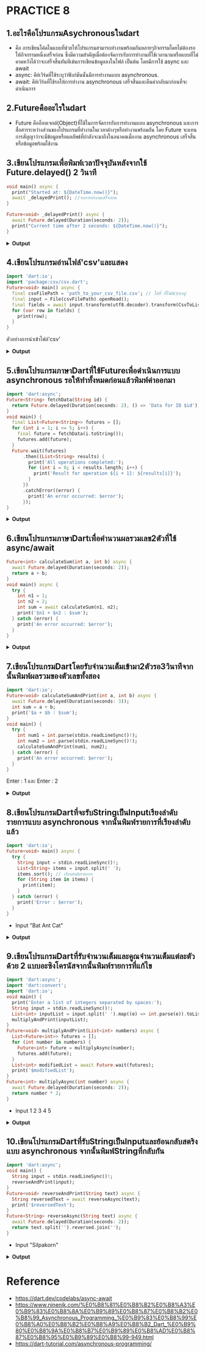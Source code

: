 # PRACTICE 8
## 1.อะไรคือโปรแกรมAsychronousในdart
- คือ การเขียนโค้ดในแบบที่ช่วยให้โปรแกรมสามารถทำงานพร้อมกันหลายๆกิจกรรมโดยไม่ต้องรอให้กิจกรรมหนึ่งเสร็จก่อน
ซึ่งมีความสำคัญเมื่อต้องจัดการกับการทำงานที่ใช้เวลานานหรือแบบที่ไม่คาดหวังได้ว่าจะเสร็จสิ้นทันทีเช่นการเขียนข้อมูลลงในไฟล์ เป็นต้น โดยมีการใช้ async และ await
- async: คีย์เวิร์ดที่ใช้ระบุว่าฟังก์ชันนั้นมีการทำงานแบบ asynchronous.
- await: คีย์เวิร์ดที่ใช้รอให้การทำงาน asynchronous เสร็จสิ้นและคืนค่ากลับมาก่อนที่จะดำเนินการ

## 2.Futureคืออะไรในdart
- Future คืออ็อบเจกต์(Object)ที่ใช้ในการจัดการกับการทำงานแบบ asynchronous และการสื่อสารระหว่างส่วนของโปรแกรมที่ทำงานในเวลาต่างๆหรือทำงานพร้อมกัน
  โดย Future จะแทนการสัญญาว่าจะมีข้อมูลหรือผลลัพธ์ที่กำลังจะมาถึงในอนาคตเมื่องาน asynchronous เสร็จสิ้นหรือข้อมูลพร้อมใช้งาน

## 3.เขียนโปรแกรมเพื่อพิมพ์เวลาปัจจุบันหลังจากใช้ Future.delayed() 2 วินาที
~~~ dart
void main() async {
  print("Started at: ${DateTime.now()}");
  await _delayedPrint(); //รอการทำงานเสร็จก่อน
}

Future<void> _delayedPrint() async {
  await Future.delayed(Duration(seconds: 2));
  print("Current time after 2 seconds: ${DateTime.now()}");
}
~~~
<details>
  <summary><strong>Output</strong></summary>
  <pre><code>Started at: 2023-08-31 17:30:25.123456
Current time after 2 seconds: 2023-08-31 17:30:27.123456
</code></pre>
</details>

## 4.เขียนโปรแกรมอ่านไฟล์'csv'และแสดง
~~~ dart
import 'dart:io';
import 'package:csv/csv.dart';
Future<void> main() async {
  final csvFilePath = 'path_to_your_csv_file.csv'; // ใส่ที่ ที่ไฟล์csvอยู่
  final input = File(csvFilePath).openRead();
  final fields = await input.transform(utf8.decoder).transform(CsvToListConverter()).toList();
  for (var row in fields) {
    print(row);
  }
}
~~~
ตัวอย่างการนำเข้าไฟล์'csv'
<details>
  <summary><strong>Output</strong></summary>
  <pre><code>Name,Age,City
John,30,New York
Jane,25,Los Angeles
Michael,40,Chicago
</code></pre>
</details>

## 5.เขียนโปรแกรมภาษาDartที่ใช้Futureเพื่อดำเนินการแบบ asynchronous รอให้ทำทั้งหมดก่อนแล้วพิมพ์ค่าออกมา

~~~ dart
import 'dart:async';
Future<String> fetchData(String id) {
  return Future.delayed(Duration(seconds: 2), () => 'Data for ID $id');
}
void main() {
  final List<Future<String>> futures = [];
  for (int i = 1; i <= 5; i++) {
    final future = fetchData(i.toString());
    futures.add(future);
  }
  Future.wait(futures)
      .then((List<String> results) {
        print('All operations completed:');
        for (int i = 0; i < results.length; i++) {
          print('Result for operation ${i + 1}: ${results[i]}');
        }
      })
      .catchError((error) {
        print('An error occurred: $error');
      });
}
~~~
<details>
  <summary><strong>Output</strong></summary>
  <pre><code>All operations completed:
Result for operation 1: Data for ID 1
Result for operation 2: Data for ID 2
Result for operation 3: Data for ID 3
Result for operation 4: Data for ID 4
Result for operation 5: Data for ID 5

</code></pre>
</details>

## 6.เขียนโปรแกรมภาษาDartเพื่อคำนวนผลรวมเลข2ตัวที่ใช้ async/await

~~~ dart
Future<int> calculateSum(int a, int b) async {
  await Future.delayed(Duration(seconds: 2));
  return a + b;
}
void main() async {
  try {
    int n1 = 1;
    int n2 = 2;
    int sum = await calculateSum(n1, n2);
    print('$n1 + $n2 : $sum');
  } catch (error) {
    print('An error occurred: $error');
  }
}
~~~
<details>
  <summary><strong>Output</strong></summary>
  <pre><code>1 + 2 : 3
</code></pre>
</details>

## 7.เขียนโปรแกรมDartโดยรับจำนวนเต็มเข้ามา2ตัวรอ3วินาทีจากนั้นพิมพ์ผลรวมของตัวเลขทั้งสอง

~~~ dart
import 'dart:io';
Future<void> calculateSumAndPrint(int a, int b) async {
  await Future.delayed(Duration(seconds: 3));
  int sum = a + b;
  print('$a + $b : $sum');
}
void main() {
  try {
    int num1 = int.parse(stdin.readLineSync()!);
    int num2 = int.parse(stdin.readLineSync()!);
    calculateSumAndPrint(num1, num2);
  } catch (error) {
    print('An error occurred: $error');
  }
}
~~~
Enter : 1 และ Enter : 2
<details>
  <summary><strong>Output</strong></summary>
  <pre><code>1 + 2 : 3
</code></pre>
</details>

## 8.เขียนโปรแกรมDartที่จะรับStringเป็นInputเรียงลำดับรายการแบบ asynchronous จากนั้นพิมพ์รายการที่เรียงลำดับแล้ว

~~~ dart
import 'dart:io';
Future<void> main() async {
  try {
    String input = stdin.readLineSync()!;
    List<String> items = input.split(' ');
    items.sort(); // เรียงลำดับรายการ
    for (String item in items) {
      print(item);
    }
  } catch (error) {
    print('Error : $error');
  }
}
~~~
- Input "Bat Ant Cat"
<details>
  <summary><strong>Output</strong></summary>
  <pre><code>
    Ant
    Bat
    Cat
</code></pre>
</details>

## 9.เขียนโปรแกรมDartที่รับจำนวนเต็มและคูณจำนวนเต็มแต่ละตัวด้วย 2 แบบอะซิงโครนัสจากนั้นพิมพ์รายการที่แก้ไข

~~~ dart
import 'dart:async';
import 'dart:convert';
import 'dart:io';
void main() {
  print('Enter a list of integers separated by spaces:');
  String input = stdin.readLineSync()!;
  List<int> inputList = input.split(' ').map((e) => int.parse(e)).toList();
  multiplyAndPrint(inputList);
}
Future<void> multiplyAndPrint(List<int> numbers) async {
  List<Future<int>> futures = [];
  for (int number in numbers) {
    Future<int> future = multiplyAsync(number);
    futures.add(future);
  }
  List<int> modifiedList = await Future.wait(futures);
  print('$modifiedList');
}
Future<int> multiplyAsync(int number) async {
  await Future.delayed(Duration(seconds: 2));
  return number * 2;
}
~~~
- Input 1 2 3 4 5
<details>
  <summary><strong>Output</strong></summary>
  <pre><code>[2,4,6,8,10]
</code></pre>
</details>

## 10.เขียนโปรแกรมDartที่รับStringเป็นInputและย้อนกลับสตริงแบบ asynchronous จากนั้นพิมพ์Stringที่กลับกัน

~~~ dart
import 'dart:async';
void main() {
  String input = stdin.readLineSync()!;  
  reverseAndPrint(input);
}
Future<void> reverseAndPrint(String text) async {
  String reversedText = await reverseAsync(text);
  print('$reversedText');
}
Future<String> reverseAsync(String text) async {
  await Future.delayed(Duration(seconds: 2));
  return text.split('').reversed.join('');
}
~~~

- Input "Silpakorn"
<details>
  <summary><strong>Output</strong></summary>
  <pre><code>"nrokapliS"
</code></pre>
</details>

# Reference
- https://dart.dev/codelabs/async-await
- https://www.ninenik.com/%E0%B8%81%E0%B8%B2%E0%B8%A3%E0%B9%83%E0%B8%8A%E0%B9%89%E0%B8%87%E0%B8%B2%E0%B8%99_Asynchronous_Programming_%E0%B9%83%E0%B8%99%E0%B8%A0%E0%B8%B2%E0%B8%A9%E0%B8%B2_Dart_%E0%B9%80%E0%B8%9A%E0%B8%B7%E0%B9%89%E0%B8%AD%E0%B8%87%E0%B8%95%E0%B9%89%E0%B8%99-949.html
- https://dart-tutorial.com/asynchronous-programming/
